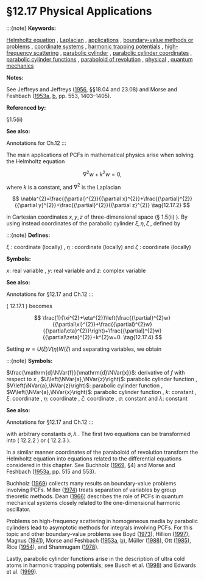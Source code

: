 # §12.17 Physical Applications

:::{note}
**Keywords:**

[Helmholtz equation](http://dlmf.nist.gov/search/search?q=Helmholtz%20equation) , [Laplacian](http://dlmf.nist.gov/search/search?q=Laplacian) , [applications](http://dlmf.nist.gov/search/search?q=applications) , [boundary-value methods or problems](http://dlmf.nist.gov/search/search?q=boundary-value%20methods%20or%20problems) , [coordinate systems](http://dlmf.nist.gov/search/search?q=coordinate%20systems) , [harmonic trapping potentials](http://dlmf.nist.gov/search/search?q=harmonic%20trapping%20potentials) , [high-frequency scattering](http://dlmf.nist.gov/search/search?q=high-frequency%20scattering) , [parabolic cylinder](http://dlmf.nist.gov/search/search?q=parabolic%20cylinder) , [parabolic cylinder coordinates](http://dlmf.nist.gov/search/search?q=parabolic%20cylinder%20coordinates) , [parabolic cylinder functions](http://dlmf.nist.gov/search/search?q=parabolic%20cylinder%20functions) , [paraboloid of revolution](http://dlmf.nist.gov/search/search?q=paraboloid%20of%20revolution) , [physical](http://dlmf.nist.gov/search/search?q=physical) , [quantum mechanics](http://dlmf.nist.gov/search/search?q=quantum%20mechanics)

**Notes:**

See Jeffreys and Jeffreys ([1956](./bib/J.html#bib1166 "Methods of Mathematical Physics"), §§18.04 and 23.08) and Morse and Feshbach ([1953a](./bib/M.html#bib1660 "Methods of Theoretical Physics"), [b](./bib/M.html#bib1661 "Methods of Theoretical Physics"), pp. 553, 1403–1405).

**Referenced by:**

§1.5(ii)

**See also:**

Annotations for Ch.12
:::

The main applications of PCFs in mathematical physics arise when solving the Helmholtz equation


<a id="E1"></a>
$$
\nabla^{2}w+k^{2}w=0, \tag{12.17.1}
$$

where $k$ is a constant, and $\nabla^{2}$ is the Laplacian


<a id="E2"></a>
$$
\nabla^{2}=\frac{{\partial}^{2}}{{\partial x}^{2}}+\frac{{\partial}^{2}}{{\partial y}^{2}}+\frac{{\partial}^{2}}{{\partial z}^{2}} \tag{12.17.2}
$$

in Cartesian coordinates $x,y,z$ of three-dimensional space (§ 1.5(ii) ). By using instead coordinates of the parabolic cylinder $\xi,\eta,\zeta$ , defined by

:::{note}
**Defines:**

$\xi$ : coordinate (locally) , $\eta$ : coordinate (locally) and $\zeta$ : coordinate (locally)

**Symbols:**

$x$: real variable , $y$: real variable and $z$: complex variable

**See also:**

Annotations for §12.17 and Ch.12
:::

( 12.17.1 ) becomes


<a id="E4"></a>
$$
\frac{1}{\xi^{2}+\eta^{2}}\left(\frac{{\partial}^{2}w}{{\partial\xi}^{2}}+\frac{{\partial}^{2}w}{{\partial\eta}^{2}}\right)+\frac{{\partial}^{2}w}{{\partial\zeta}^{2}}+k^{2}w=0. \tag{12.17.4}
$$

Setting $w=U(\xi)V(\eta)W(\zeta)$ and separating variables, we obtain

:::{note}
**Symbols:**

$\frac{\mathrm{d}\NVar{f}}{\mathrm{d}\NVar{x}}$: derivative of $f$ with respect to $x$ , $U\left(\NVar{a},\NVar{z}\right)$: parabolic cylinder function , $V\left(\NVar{a},\NVar{z}\right)$: parabolic cylinder function , $W\left(\NVar{a},\NVar{x}\right)$: parabolic cylinder function , $k$: constant , $\xi$: coordinate , $\eta$: coordinate , $\zeta$: coordinate , $\sigma$: constant and $\lambda$: constant

**See also:**

Annotations for §12.17 and Ch.12
:::

with arbitrary constants $\sigma,\lambda$ . The first two equations can be transformed into ( 12.2.2 ) or ( 12.2.3 ).

In a similar manner coordinates of the paraboloid of revolution transform the Helmholtz equation into equations related to the differential equations considered in this chapter. See Buchholz ([1969](./bib/B.html#bib363 "The Confluent Hypergeometric Function with Special Emphasis on Its Applications"), §4) and Morse and Feshbach ([1953a](./bib/M.html#bib1660 "Methods of Theoretical Physics"), pp. 515 and 553).

Buchholz ([1969](./bib/B.html#bib363 "The Confluent Hypergeometric Function with Special Emphasis on Its Applications")) collects many results on boundary-value problems involving PCFs. Miller ([1974](./bib/M.html#bib1623 "Lie theory and separation of variables. I: Parabolic cylinder coordinates")) treats separation of variables by group theoretic methods. Dean ([1966](./bib/D.html#bib621 "The constrained quantum mechanical harmonic oscillator")) describes the role of PCFs in quantum mechanical systems closely related to the one-dimensional harmonic oscillator.

Problems on high-frequency scattering in homogeneous media by parabolic cylinders lead to asymptotic methods for integrals involving PCFs. For this topic and other boundary-value problems see Boyd ([1973](./bib/B.html#bib331 "The asymptotic analysis of canonical problems in high-frequency scattering theory. II. The circular and parabolic cylinders")), Hillion ([1997](./bib/H.html#bib1086 "Diffraction and Weber functions")), Magnus ([1941](./bib/M.html#bib1532 "Zur Theorie des zylindrisch-parabolischen Spiegels")), Morse and Feshbach ([1953a](./bib/M.html#bib1660 "Methods of Theoretical Physics"), [b](./bib/M.html#bib1661 "Methods of Theoretical Physics")), Müller ([1988](./bib/M.html#bib1680 "Elastodynamics in parabolic cylinders")), Ott ([1985](./bib/O.html#bib1821 "Scattering by a parabolic cylinder—a uniform asymptotic expansion")), Rice ([1954](./bib/R.html#bib1946 "Diffraction of plane radio waves by a parabolic cylinder. Calculation of shadows behind hills")), and Shanmugam ([1978](./bib/S.html#bib2055 "Parabolic Cylinder Functions and their Application in Symmetric Two-centre Shell Model")).

Lastly, parabolic cylinder functions arise in the description of ultra cold atoms in harmonic trapping potentials; see Busch et al. ([1998](./bib/B.html#bib389 "Two cold atoms in a harmonic trap")) and Edwards et al. ([1999](./bib/E.html#bib730 "Properties of a Raman atom-laser output coupler")).
